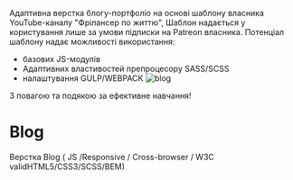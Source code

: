 Адаптивна верстка блогу-портфоліо на основі шаблону власника YouTube-каналу "Фрілансер по життю", Шаблон надається у користування лише за умови підписки на Patreon власника. Потенціал шаблону надає можливості використання:
- базових JS-модулів
- Aдаптивних властивостей препроцесору SASS/SCSS
- налаштування GULP/WEBPACK
![blog](https://user-images.githubusercontent.com/107950470/209725294-55a9b381-a053-49be-9177-7c4b6868e47a.png)

З повагою та подякою за ефективне навчання!

# Blog
Верстка Blog ( JS /Responsive / Cross-browser / W3C validHTML5/CSS3/SCSS/BEM)
